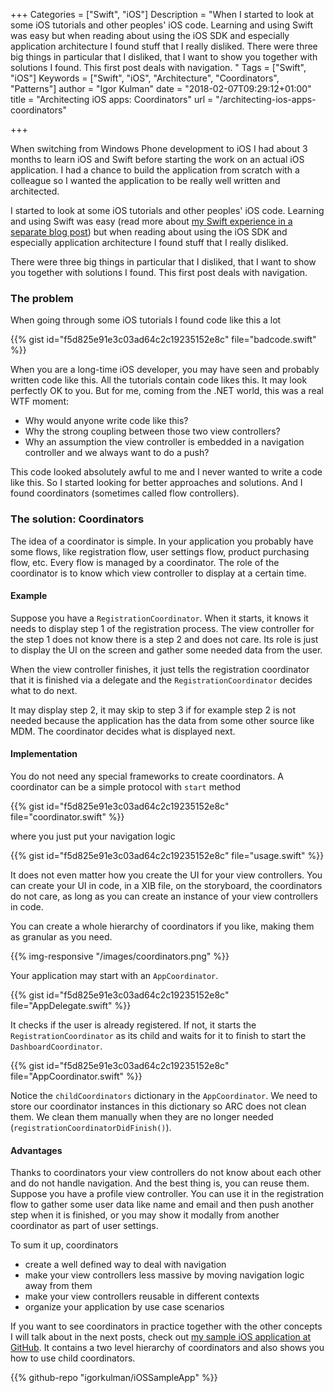 +++
Categories = ["Swift", "iOS"]
Description = "When I started to look at some iOS tutorials and other peoples' iOS code. Learning and using Swift was easy but when reading about using the iOS SDK and especially application architecture I found stuff that I really disliked. There were three big things in particular that I disliked, that I want to show you together with solutions I found. This first post deals with navigation. "
Tags = ["Swift", "iOS"]
Keywords = ["Swift", "iOS", "Architecture", "Coordinators", "Patterns"]
author = "Igor Kulman"
date = "2018-02-07T09:29:12+01:00"
title = "Architecting iOS apps: Coordinators"
url = "/architecting-ios-apps-coordinators"

+++

When switching from Windows Phone development to iOS I had about 3 months to learn iOS and Swift before starting the work on an actual iOS application. I had a chance to build the application from scratch with a colleague so I wanted the application to be really well written and architected. 

I started to look at some iOS tutorials and other peoples' iOS code. Learning and using Swift was easy (read more about [my Swift experience in a separate blog post](/my-experience-with-swift-after-9-months)) but when reading about using the iOS SDK and especially application architecture I found stuff that I really disliked. 

There were three big things in particular that I disliked, that I want to show you together with solutions I found. This first post deals with navigation. 

### The problem

When going through some iOS tutorials I found code like this a lot

{{% gist id="f5d825e91e3c03ad64c2c19235152e8c" file="badcode.swift" %}}

When you are a long-time iOS developer, you may have seen and probably written code like this. All the tutorials contain code likes this. It may look perfectly OK to you. But for me, coming from the .NET world, this was a real WTF moment:

* Why would anyone write code like this? 
* Why the strong coupling between those two view controllers? 
* Why an assumption the view controller is embedded in a navigation controller and we always want to do a push?

This code looked absolutely awful to me and I never wanted to write a code like this. So I started looking for better approaches and solutions. And I found coordinators (sometimes called flow controllers).

### The solution: Coordinators

The idea of a coordinator is simple. In your application you probably have some flows, like registration flow, user settings flow, product purchasing flow, etc. Every flow is managed by a coordinator. The role of the coordinator is to know which view controller to display at a certain time. 

<!--more-->

#### Example 

Suppose you have a `RegistrationCoordinator`. When it starts, it knows it needs to display step 1 of the registration process. The view controller for the step 1 does not know there is a step 2 and does not care. Its role is just to display the UI on the screen and gather some needed data from the user. 

When the view controller finishes, it just tells the registration coordinator that it is finished via a delegate and the `RegistrationCoordinator` decides what to do next. 

It may display step 2, it may skip to step 3 if for example step 2 is not needed because the application has the data from some other source like MDM. The coordinator decides what is displayed next. 

#### Implementation

You do not need any special frameworks to create coordinators. A coordinator can be a simple protocol with `start` method

{{% gist id="f5d825e91e3c03ad64c2c19235152e8c" file="coordinator.swift" %}}

where you just put your navigation logic

{{% gist id="f5d825e91e3c03ad64c2c19235152e8c" file="usage.swift" %}}

It does not even matter how you create the UI for your view controllers. You can create your UI in code, in a XIB file, on the storyboard, the coordinators do not care, as long as you can create an instance of your view controllers in code. 

You can create a whole hierarchy of coordinators if you like, making them as granular as you need. 

{{% img-responsive "/images/coordinators.png" %}}

Your application may start with an `AppCoordinator`. 

{{% gist id="f5d825e91e3c03ad64c2c19235152e8c" file="AppDelegate.swift" %}}

It checks if the user is already registered. If not, it starts the `RegistrationCoordinator` as its child and waits for it to finish to start the `DashboardCoordinator`.

{{% gist id="f5d825e91e3c03ad64c2c19235152e8c" file="AppCoordinator.swift" %}}

Notice the `childCoordinators` dictionary in the `AppCoordinator`. We need to store our coordinator instances in this dictionary so ARC does not clean them. We clean them manually when they are no longer needed (`registrationCoordinatorDidFinish()`).

#### Advantages

Thanks to coordinators your view controllers do not know about each other and do not handle navigation. And the best thing is, you can reuse them. Suppose you have a profile view controller. You can use it in the registration flow to gather some user data like name and email and then push another step when it is finished, or you may show it modally from another coordinator as part of user settings.

To sum it up, coordinators

* create a well defined way to deal with navigation
* make your view controllers less massive by moving navigation logic away from them
* make your view controllers reusable in different contexts
* organize your application by use case scenarios

If you want to see coordinators in practice together with the other concepts I will talk about in the next posts, check out [my sample iOS application at GitHub](https://github.com/igorkulman/iOSSampleApp). It contains a two level hierarchy of coordinators and also shows you how to use child coordinators. 

{{% github-repo "igorkulman/iOSSampleApp" %}}